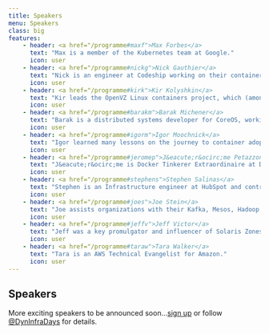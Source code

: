 ```yaml
---
title: Speakers
menu: Speakers
class: big
features:
    - header: <a href="/programme#maxf">Max Forbes</a>
      text: "Max is a member of the Kubernetes team at Google."
      icon: user
    - header: <a href="/programme#nickg">Nick Gauthier</a>
      text: "Nick is an engineer at Codeship working on their container-based Continuous Integration and Delivery platform."
      icon: user
    - header: <a href="/programme#kirk">Kir Kolyshkin</a>
      text: "Kir leads the OpenVZ Linux containers project, which (amongst other things) is the biggest contributor to LXC."
      icon: user
    - header: <a href="/programme#barakm">Barak Michener</a>
      text: "Barak is a distributed systems developer for CoreOS, working in Go on etcd."
      icon: user
    - header: <a href="/programme#igorm">Igor Moochnick</a>
      text: "Igor learned many lessons on the journey to container adoption in the enterprise."
      icon: user
    - header: <a href="/programme#jeromep">J&eacute;r&ocirc;me Petazzoni</a>
      text: "J&eacute;r&ocirc;me is Docker Tinkerer Extraordinaire at Docker."
      icon: user
    - header: <a href="/programme#stephens">Stephen Salinas</a>
      text: "Stephen is an Infrastructure engineer at HubSpot and contributor to Singularity, a scheduler for Mesos."
      icon: user
    - header: <a href="/programme#joes">Joe Stein</a>
      text: "Joe assists organizations with their Kafka, Mesos, Hadoop, Cassandra, Accumulo, Storm, Spark, etc. Big Data systems."
      icon: user
    - header: <a href="/programme#jeffv">Jeff Victor</a>
      text: "Jeff was a key promulgator and influencer of Solaris Zones and has more than a decade of experience with OS virtualization and containers."
      icon: user
    - header: <a href="/programme#taraw">Tara Walker</a>
      text: "Tara is an AWS Technical Evangelist for Amazon."
      icon: user
---
```


## Speakers

More exciting speakers to be announced soon...[sign up](../#connect) or follow [@DynInfraDays](https://twitter.com/DynInfraDays) for details.
